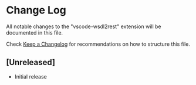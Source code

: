 # Change Log
All notable changes to the "vscode-wsdl2rest" extension will be documented in this file.

Check [Keep a Changelog](http://keepachangelog.com/) for recommendations on how to structure this file.

## [Unreleased]
- Initial release